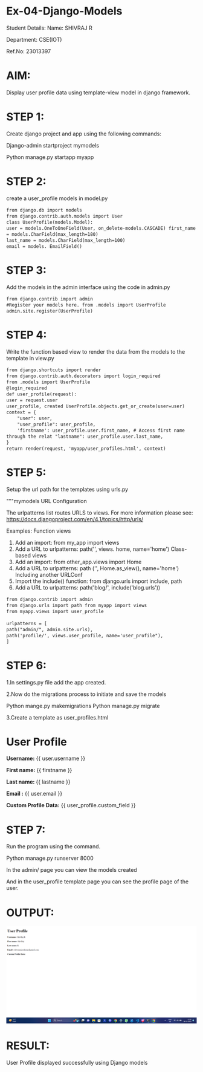 # Ex-04-Django-Models
Student Details:
Name: SHIVRAJ R

Department: CSE(IOT)

Ref.No: 23013397

# AIM:

Display user profile data using template-view model in django framework.

# STEP 1:

Create django project and app using the following commands:

Django-admin startproject mymodels

Python manage.py startapp myapp

# STEP 2:

create a user_profile models in model.py
``````
from django.db import models
from django.contrib.auth.models import User
class UserProfile(models.Model):
user = models.OneToOneField(User, on_delete-models.CASCADE) first_name = models.CharField(max_length=180)
last_name = models.CharField(max_length=100)
email = models. EmailField()
``````

# STEP 3:

Add the models in the admin interface using the code in admin.py
``````
from django.contrib import admin
#Register your models here. from .models import UserProfile
admin.site.register(UserProfile)
``````

# STEP 4:

Write the function based view to render the data from the models to the template in view.py
``````
from django.shortcuts import render
from django.contrib.auth.decorators import login_required
from .models import UserProfile
@login_required
def user_profile(request):
user = request.user
user_profile, created UserProfile.objects.get_or_create(user=user)
context = {
    "user": user,
    "user_profile": user_profile,
    'firstname': user_profile.user.first_name, # Access first name through the relat "lastname": user_profile.user.last_name,
}
return render(request, 'myapp/user_profiles.html', context)
``````
# STEP 5:

Setup the url path for the templates using urls.py

"""mymodels URL Configuration

The urlpatterns list routes URLS to views. For more information please see: https://docs.djangoproject.com/en/4.1/topics/http/urls/

Examples:
Function views

1. Add an import: from my_app import views
2. Add a URL to urlpatterns: path('', views. home, name='home') Class-based views
3. Add an import: from other_app.views import Home
2. Add a URL to urlpatterns: path ('', Home.as_view(), name='home') Including another URLConf
4. Import the include() function: from django.urls import include, path
5. Add a URL to urlpatterns: path('blog/', include('blog.urls'))
``````
from django.contrib import admin
from django.urls import path from myapp import views
from myapp.views import user_profile

urlpatterns = [
path("admin/", admin.site.urls),
path('profile/', views.user_profile, name='user_profile"),
]
``````
# STEP 6:

1.In settings.py file add the app created.

2.Now do the migrations process to initiate and save the models

Python mange.py makemigrations 
Python manage.py migrate

3.Create a template as user_profiles.html

<!DOCTYPE html>
<html>
<head>
<title>User Profile</title>
</head>
<body>
<h1>User Profile</h1>
<p><strong>Username:</strong> {{ user.username }}</p> <p><strong>First name: </strong> {{ firstname }}</p> <p><strong>Last name: </strong> {{ lastname }}</p> <p><strong>Email :</strong> {{ user.email }}</p>
<p><strong>Custom Profile Data:</strong> {{ user_profile.custom_field }}</p>
</body>
</html>

# STEP 7:

Run the program using the command.

Python manage.py runserver 8000

In the admin/ page you can view the models created

And in the user_profile template page you can see the profile page of the user.

# OUTPUT:
![Alt text](django.png.png)

# RESULT:
 
 User Profile displayed successfully using Django models 
